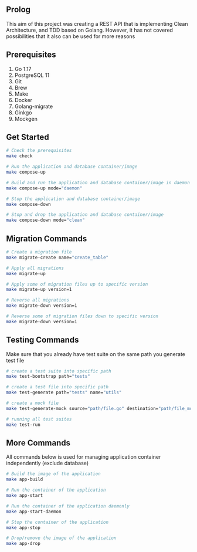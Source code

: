 ## Prolog

This aim of this project was creating a REST API that is implementing Clean Architecture, and TDD based on Golang. However, it has not covered possibilities that it also can be used for more reasons

## Prerequisites

1. Go 1.17
2. PostgreSQL 11
3. Git
4. Brew
5. Make
6. Docker
7. Golang-migrate
8. Ginkgo
9. Mockgen


## Get Started

```sh
# Check the prerequisites
make check

# Run the application and database container/image
make compose-up

# Build and run the application and database container/image in daemon mode
make compose-up mode="daemon"

# Stop the application and database container/image
make compose-down

# Stop and drop the application and database container/image
make compose-down mode="clean"
```

## Migration Commands

```sh
# Create a migration file
make migrate-create name="create_table"

# Apply all migrations
make migrate-up

# Apply some of migration files up to specific version
make migrate-up version=1

# Reverse all migrations
make migrate-down version=1

# Reverse some of migration files down to specific version
make migrate-down version=1
```

## Testing Commands

Make sure that you already have test suite on the same path you generate test file

```sh
# create a test suite into specific path
make test-bootstrap path="tests"

# create a test file into specific path
make test-generate path="tests" name="utils"

# create a mock file
make test-generate-mock source="path/file.go" destination="path/file_mock.go" package="some_package"

# running all test suites
make test-run
```

## More Commands

All commands below is used for managing application container independently (exclude database)
```sh
# Build the image of the application
make app-build

# Run the container of the application
make app-start

# Run the container of the application daemonly
make app-start-daemon

# Stop the container of the application
make app-stop

# Drop/remove the image of the application
make app-drop
```